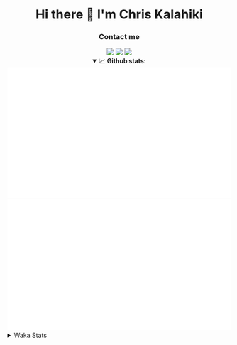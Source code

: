 <div align="center">
 <h1>Hi there 👋 I'm Chris Kalahiki</h1>
 <h3>Contact me</h3>
 <a href="mailto:chris.kalahiki@gmail.com"><img src="https://img.shields.io/badge/gmail-%23D14836.svg?&style=for-the-badge&logo=gmail&logoColor=white"/></a>
 <a href="https://twitter.com/ChrisKalahiki"><img src="https://img.shields.io/badge/twitter-%231DA1F2.svg?&style=for-the-badge&logo=twitter&logoColor=white"/></a>
 <a href="https://www.linkedin.com/in/ChrisKalahiki"><img src="https://img.shields.io/badge/linkedin-%230077B5.svg?&style=for-the-badge&logo=linkedin&logoColor=white"/></a>
<details open>
  <summary>📈 <b>Github stats:</b></summary>
  <img src="https://github.com/ChrisKalahiki/github-stats/blob/master/generated/overview.svg"/>
  <img src="https://github.com/ChrisKalahiki/github-stats/blob/master/generated/languages.svg"/>
</details>
</div>

<details>
  <summary>Waka Stats</summary>
<!--START_SECTION:waka-->
![Code Time](http://img.shields.io/badge/Code%20Time-150%20hrs%2036%20mins-blue)

**🐱 My GitHub Data** 

> 🏆 253 Contributions in the Year 2022
 > 
> 📦 6.2 MB Used in GitHub's Storage 
 > 
> 💼 Opted to Hire
 > 
> 📜 34 Public Repositories 
 > 
> 🔑 24 Private Repositories  
 > 
**I'm an Early 🐤** 

```text
🌞 Morning    81 commits     ████░░░░░░░░░░░░░░░░░░░░░   16.36% 
🌆 Daytime    201 commits    ██████████░░░░░░░░░░░░░░░   40.61% 
🌃 Evening    154 commits    ███████░░░░░░░░░░░░░░░░░░   31.11% 
🌙 Night      59 commits     ███░░░░░░░░░░░░░░░░░░░░░░   11.92%

```
📅 **I'm Most Productive on Wednesday** 

```text
Monday       75 commits     ███░░░░░░░░░░░░░░░░░░░░░░   15.15% 
Tuesday      47 commits     ██░░░░░░░░░░░░░░░░░░░░░░░   9.49% 
Wednesday    116 commits    █████░░░░░░░░░░░░░░░░░░░░   23.43% 
Thursday     86 commits     ████░░░░░░░░░░░░░░░░░░░░░   17.37% 
Friday       72 commits     ███░░░░░░░░░░░░░░░░░░░░░░   14.55% 
Saturday     25 commits     █░░░░░░░░░░░░░░░░░░░░░░░░   5.05% 
Sunday       74 commits     ███░░░░░░░░░░░░░░░░░░░░░░   14.95%

```


📊 **This Week I Spent My Time On** 

```text
⌚︎ Time Zone: America/New_York

💬 Programming Languages: 
C++                      5 hrs 3 mins        ██████████░░░░░░░░░░░░░░░   43.16% 
Python                   3 hrs 37 mins       ███████░░░░░░░░░░░░░░░░░░   30.82% 
JavaScript               1 hr 49 mins        ████░░░░░░░░░░░░░░░░░░░░░   15.61% 
Markdown                 30 mins             █░░░░░░░░░░░░░░░░░░░░░░░░   4.35% 
Makefile                 20 mins             ░░░░░░░░░░░░░░░░░░░░░░░░░   2.87%

🔥 Editors: 
VS Code                  11 hrs 44 mins      █████████████████████████   100.0%

🐱‍💻 Projects: 
Multiscale_Modeling      5 hrs 34 mins       ████████████░░░░░░░░░░░░░   47.51% 
hcc8810-adss             4 hrs 13 mins       █████████░░░░░░░░░░░░░░░░   35.94% 
prog2                    50 mins             █░░░░░░░░░░░░░░░░░░░░░░░░   7.21% 
prog_2_cuda_openMP       34 mins             █░░░░░░░░░░░░░░░░░░░░░░░░   4.97% 
progs2                   30 mins             █░░░░░░░░░░░░░░░░░░░░░░░░   4.37%

💻 Operating System: 
Windows                  7 hrs 27 mins       ████████████████░░░░░░░░░   63.52% 
Linux                    4 hrs 16 mins       █████████░░░░░░░░░░░░░░░░   36.48%

```

**I Mostly Code in Jupyter Notebook** 

```text
Jupyter Notebook         16 repos            ███████░░░░░░░░░░░░░░░░░░   28.07% 
Python                   14 repos            ██████░░░░░░░░░░░░░░░░░░░   24.56% 
C#                       11 repos            ████░░░░░░░░░░░░░░░░░░░░░   19.3% 
JavaScript               4 repos             █░░░░░░░░░░░░░░░░░░░░░░░░   7.02% 
HTML                     2 repos             █░░░░░░░░░░░░░░░░░░░░░░░░   3.51%

```


**Timeline**

![Chart not found](https://raw.githubusercontent.com/ChrisKalahiki/ChrisKalahiki/main/charts/bar_graph.png) 


 Last Updated on 01/10/2022 18:53:49 UTC
<!--END_SECTION:waka-->
</details>

